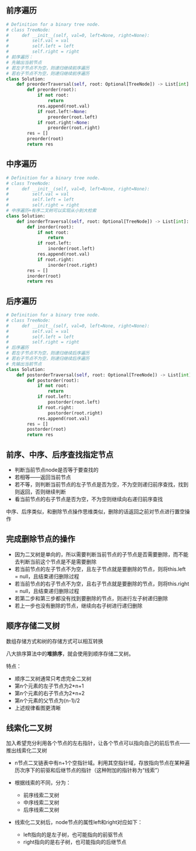 ## 前序遍历

```python
# Definition for a binary tree node.
# class TreeNode:
#     def __init__(self, val=0, left=None, right=None):
#         self.val = val
#         self.left = left
#         self.right = right
# 前序遍历：
# 先输出当前节点
# 若左子节点不为空，则递归继续前序遍历
# 若右子节点不为空，则递归继续前序遍历
class Solution:
    def preorderTraversal(self, root: Optional[TreeNode]) -> List[int]:
        def preorder(root):
            if not root:
                return 
            res.append(root.val)
            if root.left!=None:
                preorder(root.left)
            if root.right!=None:
                preorder(root.right)
        res = []
        preorder(root)
        return res
```

## 中序遍历

```python
# Definition for a binary tree node.
# class TreeNode:
#     def __init__(self, val=0, left=None, right=None):
#         self.val = val
#         self.left = left
#         self.right = right
# 中序遍历+有序二叉树可以实现从小到大检索
class Solution:
    def inorderTraversal(self, root: Optional[TreeNode]) -> List[int]:
        def inorder(root):
            if not root:
                return 
            if root.left:
                inorder(root.left)
            res.append(root.val)
            if root.right:
                inorder(root.right)
        res = []
        inorder(root)
        return res
```

## 后序遍历

```python
# Definition for a binary tree node.
# class TreeNode:
#     def __init__(self, val=0, left=None, right=None):
#         self.val = val
#         self.left = left
#         self.right = right
# 后序遍历
# 若左子节点不为空，则递归继续后序遍历
# 若右子节点不为空，则递归继续后序遍历
# 先输出当前节点
class Solution:
    def postorderTraversal(self, root: Optional[TreeNode]) -> List[int]:
        def postorder(root):
            if not root:
                return 
            if root.left:
                postorder(root.left)
            if root.right:
                postorder(root.right)
            res.append(root.val)
        res = []
        postorder(root)
        return res
```

## 前序、中序、后序查找指定节点

+ 判断当前节点node是否等于要查找的
+ 若相等——返回当前节点
+ 若不等，则判断当前节点的左子节点是否为空，不为空则递归前序查找，找到则返回，否则继续判断
+ 看当前节点的右子节点是否为空，不为空则继续向右递归前序查找

中序、后序类似，和删除节点操作思维类似，删除的话返回之前对节点进行置空操作

## 完成删除节点的操作

+ 因为二叉树是单向的，所以需要判断当前节点的子节点是否需要删除，而不能去判断当前这个节点是不是需要删除
+ 若当前节点的左子节点不为空，且左子节点就是要删除的节点，则将this.left = null，且结束递归删除过程
+ 若当前节点的右子节点不为空，且右子节点就是要删除的节点，则将this.right = null，且结束递归删除过程
+ 若第二步和第三步都没有找到要删除的节点，则进行左子树递归删除
+ 若上一步也没有删除的节点，继续向右子树进行递归删除

## 顺序存储二叉树

数组存储方式和树的存储方式可以相互转换

八大排序算法中的**堆排序**，就会使用到顺序存储二叉树。

特点：

+ 顺序二叉树通常只考虑完全二叉树
+ 第n个元素的左子节点为2*n+1
+ 第n个元素的右子节点为2*n+2
+ 第n个元素的父节点为(n-1)/2
+ 上述规律看图更清晰

## 线索化二叉树

加入希望充分利用各个节点的左右指针，让各个节点可以指向自己的前后节点——推出线索化二叉树

+ n节点二叉链表中有n+1个空指针域。利用其空指针域，存放指向节点在某种遍历次序下的前驱和后继节点的指针（这种附加的指针称为“线索”）
+ 根据线索的不同，分为：
  + 前序线索二叉树
  + 中序线索二叉树
  + 后序线索二叉树

+ 线索化二叉树后，node节点的属性left和right对应如下：
  + left指向的是左子树，也可能指向的前驱节点
  + right指向的是右子树，也可能指向的后继节点

